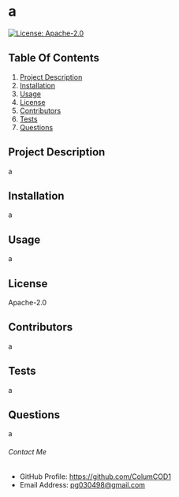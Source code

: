 
  # a
  [![License: Apache-2.0](https://img.shields.io/badge/License-Apache-2.0-yellow.svg)](https://opensource.org/licenses/Apache-2.0)
  
  ## Table Of Contents
  1. [Project Description](#Description)
  2. [Installation](#Installation)
  3. [Usage](#Usage)
  4. [License](#License)
  5. [Contributors](#Contributors)
  6. [Tests](#Tests)
  7. [Questions](#Questions) 

  ## Project Description
  a

  ## Installation
  a

  ## Usage
  a

  ## License
  Apache-2.0

  ## Contributors
  a

  ## Tests
  a

  ## Questions
  a
  
  ###### Contact Me
  * GitHub Profile: https://github.com/ColumCOD1
  * Email Address: pg030498@gmail.com
  